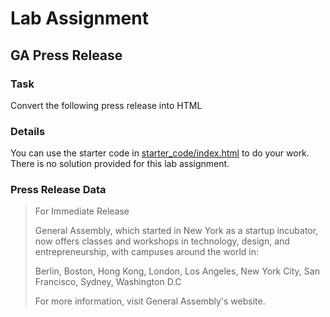 # Lab Assignment

## GA Press Release


### Task

Convert the following press release into HTML


### Details

You can use the starter code in [starter_code/index.html](starter_code/index.html) to do your work.
There is no solution provided for this lab assignment.


### Press Release Data

>
> For Immediate Release
>
> General Assembly, which started in New York as a startup incubator, now offers classes and workshops in technology, design, and entrepreneurship, with campuses around the world in:
>
> Berlin, Boston, Hong Kong, London, Los Angeles, New York City, San Francisco, Sydney, Washington D.C
>
> For more information, visit General Assembly's website.
>
